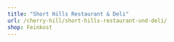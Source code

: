 ```yaml
---
title: "Short Hills Restaurant & Deli"
url: /cherry-hill/short-hills-restaurant-und-deli/
shop: Feinkost
---
```

